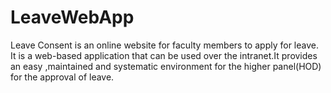 # LeaveWebApp
Leave Consent is an online website for faculty members to apply for leave. It is a web-based application that can be used over the intranet.It provides an easy ,maintained and systematic environment for the higher panel(HOD) for the approval of leave.
